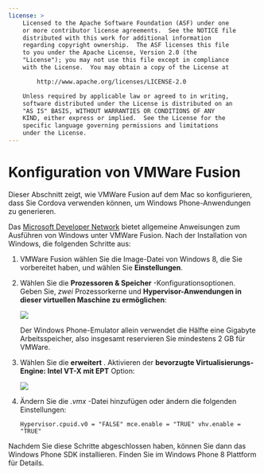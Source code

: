 ```yaml
---
license: >
    Licensed to the Apache Software Foundation (ASF) under one
    or more contributor license agreements.  See the NOTICE file
    distributed with this work for additional information
    regarding copyright ownership.  The ASF licenses this file
    to you under the Apache License, Version 2.0 (the
    "License"); you may not use this file except in compliance
    with the License.  You may obtain a copy of the License at

        http://www.apache.org/licenses/LICENSE-2.0

    Unless required by applicable law or agreed to in writing,
    software distributed under the License is distributed on an
    "AS IS" BASIS, WITHOUT WARRANTIES OR CONDITIONS OF ANY
    KIND, either express or implied.  See the License for the
    specific language governing permissions and limitations
    under the License.
---
```


# Konfiguration von VMWare Fusion

Dieser Abschnitt zeigt, wie VMWare Fusion auf dem Mac so konfigurieren, dass Sie Cordova verwenden können, um Windows Phone-Anwendungen zu generieren.

Das [Microsoft Developer Network][1] bietet allgemeine Anweisungen zum Ausführen von Windows unter VMWare Fusion. Nach der Installation von Windows, die folgenden Schritte aus:

 [1]: http://msdn.microsoft.com/en-US/library/windows/apps/jj945426

1.  VMWare Fusion wählen Sie die Image-Datei von Windows 8, die Sie vorbereitet haben, und wählen Sie **Einstellungen**.

2.  Wählen Sie die **Prozessoren & Speicher** -Konfigurationsoptionen. Geben Sie, *zwei* Prozessorkerne und **Hypervisor-Anwendungen in dieser virtuellen Maschine zu ermöglichen**:
    
    ![][2]
    
    Der Windows Phone-Emulator allein verwendet die Hälfte eine Gigabyte Arbeitsspeicher, also insgesamt reservieren Sie mindestens 2 GB für VMWare.

3.  Wählen Sie die **erweitert** . Aktivieren der **bevorzugte Virtualisierungs-Engine: Intel VT-X mit EPT** Option:
    
    ![][3]

4.  Ändern Sie die *.vmx* -Datei hinzufügen oder ändern die folgenden Einstellungen:
    
        Hypervisor.cpuid.v0 = "FALSE" mce.enable = "TRUE" vhv.enable = "TRUE"
        

 [2]: img/guide/platforms/wp8/vmware_memory_opts.png
 [3]: img/guide/platforms/wp8/vmware_advanced_opts.png

Nachdem Sie diese Schritte abgeschlossen haben, können Sie dann das Windows Phone SDK installieren. Finden Sie im Windows Phone 8 Plattform für Details.